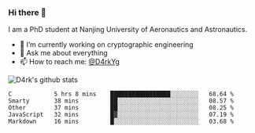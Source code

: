 ### Hi there 👋

I am a PhD student at Nanjing University of Aeronautics and Astronautics.

- 🔭 I’m currently working on cryptographic engineering
- 💬 Ask me about everything
- 📫 How to reach me: [@D4rkYg](https://twitter.com/D4rkYg)

![D4rk's github stats](https://github-readme-stats.vercel.app/api?username=dd4rk&show_icons=true&title_color=fff&icon_color=79ff97&text_color=9f9f9f&bg_color=151515)

<!--START_SECTION:waka-->
```text
C            5 hrs 8 mins    █████████████████░░░░░░░░   68.64 % 
Smarty       38 mins         ██░░░░░░░░░░░░░░░░░░░░░░░   08.57 % 
Other        37 mins         ██░░░░░░░░░░░░░░░░░░░░░░░   08.25 % 
JavaScript   32 mins         █▓░░░░░░░░░░░░░░░░░░░░░░░   07.19 % 
Markdown     16 mins         █░░░░░░░░░░░░░░░░░░░░░░░░   03.68 % 
```
<!--END_SECTION:waka-->
